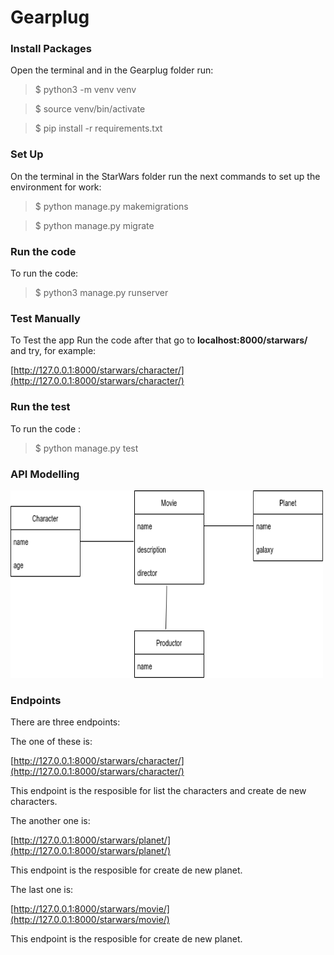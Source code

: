 # Gearplug

### Install Packages

Open the terminal and in the Gearplug folder run:

> $ python3 -m venv venv

> $ source venv/bin/activate

> $ pip install -r requirements.txt

### Set Up

On the terminal in the StarWars folder run the next commands to set up the environment for work:

> $ python manage.py makemigrations

> $ python manage.py migrate


### Run the code
To run the code:

> $ python3 manage.py runserver


### Test Manually
To Test the app Run the code after that go to **localhost:8000/starwars/** and try, for example:

[http://127.0.0.1:8000/starwars/character/](http://127.0.0.1:8000/starwars/character/)

### Run the test
To run the code :

> $ python manage.py test

### API Modelling

<img src="imagen.png" alt="MarineGEO circle logo" style="height: 300px; width:500px;"/>

### Endpoints

There are three endpoints:

The one of these is:

[http://127.0.0.1:8000/starwars/character/](http://127.0.0.1:8000/starwars/character/)

This endpoint is the resposible for list the characters and create de new characters.

The another one is:

[http://127.0.0.1:8000/starwars/planet/](http://127.0.0.1:8000/starwars/planet/)

This endpoint is the resposible for create de new planet.

The last one is:

[http://127.0.0.1:8000/starwars/movie/](http://127.0.0.1:8000/starwars/movie/)

This endpoint is the resposible for create de new planet.